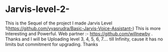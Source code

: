 # Jarvis-level-2-
This is the Sequel of the project I made Jarvis Level 1(https://github.com/vyasrudra/Basic-Jarvis-Voice-Assistant-) This is more Interesting and Powerful. Web partner :- https://github.com/willnewby . Thanks and I will be Uploading level 3, 4, 5, 6, 7.... till Infinity, cause it has no limits but commitment for upgrading. Thanks
